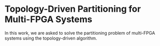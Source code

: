 # Topology-Driven Partitioning for Multi-FPGA Systems

In this work, we are asked to solve the partitioning problem of multi-FPGA systems using the topology-driven algorithm.
